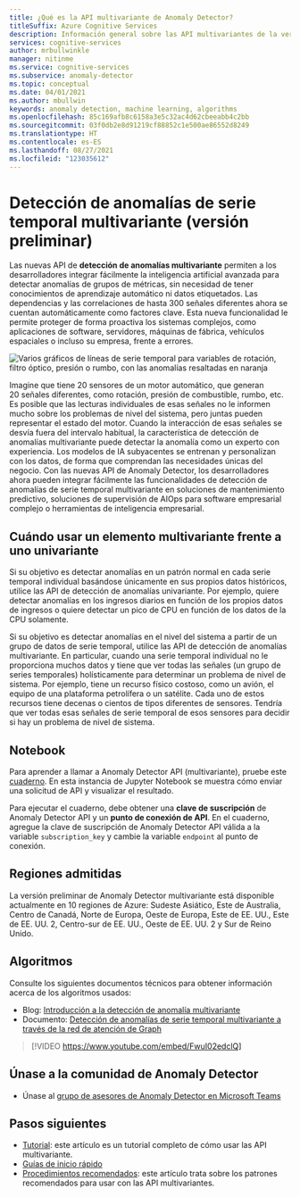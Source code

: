 ```yaml
---
title: ¿Qué es la API multivariante de Anomaly Detector?
titleSuffix: Azure Cognitive Services
description: Información general sobre las API multivariantes de la versión preliminar de Anomaly Detector.
services: cognitive-services
author: mrbullwinkle
manager: nitinme
ms.service: cognitive-services
ms.subservice: anomaly-detector
ms.topic: conceptual
ms.date: 04/01/2021
ms.author: mbullwin
keywords: anomaly detection, machine learning, algorithms
ms.openlocfilehash: 85c169afb8c6158a3e5c32ac4d62cbeeabb4c2bb
ms.sourcegitcommit: 03f0db2e8d91219cf88852c1e500ae86552d8249
ms.translationtype: HT
ms.contentlocale: es-ES
ms.lasthandoff: 08/27/2021
ms.locfileid: "123035612"
---
```

# <a name="multivariate-time-series-anomaly-detection-preview"></a>Detección de anomalías de serie temporal multivariante (versión preliminar)

Las nuevas API de **detección de anomalías multivariante** permiten a los desarrolladores integrar fácilmente la inteligencia artificial avanzada para detectar anomalías de grupos de métricas, sin necesidad de tener conocimientos de aprendizaje automático ni datos etiquetados. Las dependencias y las correlaciones de hasta 300 señales diferentes ahora se cuentan automáticamente como factores clave. Esta nueva funcionalidad le permite proteger de forma proactiva los sistemas complejos, como aplicaciones de software, servidores, máquinas de fábrica, vehículos espaciales o incluso su empresa, frente a errores.

![Varios gráficos de líneas de serie temporal para variables de rotación, filtro óptico, presión o rumbo, con las anomalías resaltadas en naranja](./media/multivariate-graph.png)

Imagine que tiene 20 sensores de un motor automático, que generan 20 señales diferentes, como rotación, presión de combustible, rumbo, etc. Es posible que las lecturas individuales de esas señales no le informen mucho sobre los problemas de nivel del sistema, pero juntas pueden representar el estado del motor. Cuando la interacción de esas señales se desvía fuera del intervalo habitual, la característica de detección de anomalías multivariante puede detectar la anomalía como un experto con experiencia. Los modelos de IA subyacentes se entrenan y personalizan con los datos, de forma que comprendan las necesidades únicas del negocio. Con las nuevas API de Anomaly Detector, los desarrolladores ahora pueden integrar fácilmente las funcionalidades de detección de anomalías de serie temporal multivariante en soluciones de mantenimiento predictivo, soluciones de supervisión de AIOps para software empresarial complejo o herramientas de inteligencia empresarial.

## <a name="when-to-use-multivariate-versus-univariate"></a>Cuándo usar un elemento **multivariante** frente a uno **univariante**

Si su objetivo es detectar anomalías en un patrón normal en cada serie temporal individual basándose únicamente en sus propios datos históricos, utilice las API de detección de anomalías univariante. Por ejemplo, quiere detectar anomalías en los ingresos diarios en función de los propios datos de ingresos o quiere detectar un pico de CPU en función de los datos de la CPU solamente.

Si su objetivo es detectar anomalías en el nivel del sistema a partir de un grupo de datos de serie temporal, utilice las API de detección de anomalías multivariante. En particular, cuando una serie temporal individual no le proporciona muchos datos y tiene que ver todas las señales (un grupo de series temporales) holísticamente para determinar un problema de nivel de sistema. Por ejemplo, tiene un recurso físico costoso, como un avión, el equipo de una plataforma petrolífera o un satélite. Cada uno de estos recursos tiene decenas o cientos de tipos diferentes de sensores. Tendría que ver todas esas señales de serie temporal de esos sensores para decidir si hay un problema de nivel de sistema.

## <a name="notebook"></a>Notebook

Para aprender a llamar a Anomaly Detector API (multivariante), pruebe este [cuaderno](https://github.com/Azure-Samples/AnomalyDetector/blob/master/ipython-notebook/Multivariate%20API%20Demo%20Notebook.ipynb). En esta instancia de Jupyter Notebook se muestra cómo enviar una solicitud de API y visualizar el resultado.

Para ejecutar el cuaderno, debe obtener una **clave de suscripción** de Anomaly Detector API y un **punto de conexión de API**. En el cuaderno, agregue la clave de suscripción de Anomaly Detector API válida a la variable `subscription_key` y cambie la variable `endpoint` al punto de conexión.

## <a name="region-support"></a>Regiones admitidas

La versión preliminar de Anomaly Detector multivariante está disponible actualmente en 10 regiones de Azure: Sudeste Asiático, Este de Australia, Centro de Canadá, Norte de Europa, Oeste de Europa, Este de EE. UU., Este de EE. UU. 2, Centro-sur de EE. UU., Oeste de EE. UU. 2 y Sur de Reino Unido.

## <a name="algorithms"></a>Algoritmos

Consulte los siguientes documentos técnicos para obtener información acerca de los algoritmos usados:

* Blog: [Introducción a la detección de anomalía multivariante](https://techcommunity.microsoft.com/t5/azure-ai/introducing-multivariate-anomaly-detection/ba-p/2260679)
* Documento: [Detección de anomalías de serie temporal multivariante a través de la red de atención de Graph](https://arxiv.org/abs/2009.02040)


> [!VIDEO https://www.youtube.com/embed/FwuI02edclQ]


## <a name="join-the-anomaly-detector-community"></a>Únase a la comunidad de Anomaly Detector

- Únase al [grupo de asesores de Anomaly Detector en Microsoft Teams](https://aka.ms/AdAdvisorsJoin)

## <a name="next-steps"></a>Pasos siguientes

- [Tutorial](./tutorials/learn-multivariate-anomaly-detection.md): este artículo es un tutorial completo de cómo usar las API multivariante.
- [Guías de inicio rápido](./quickstarts/client-libraries-multivariate.md)
- [Procedimientos recomendados](./concepts/best-practices-multivariate.md): este artículo trata sobre los patrones recomendados para usar con las API multivariantes.
